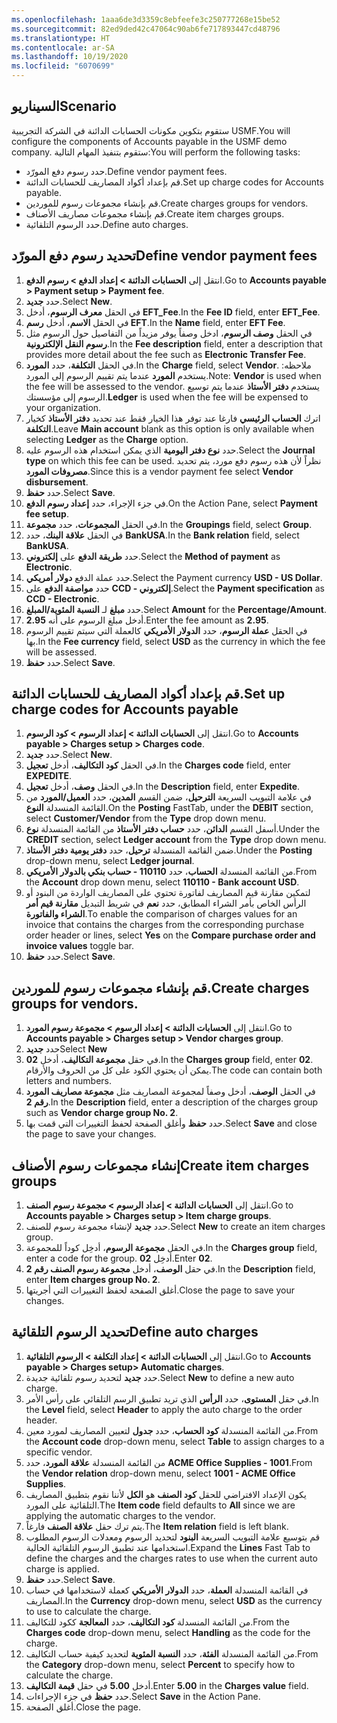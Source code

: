 ```yaml
---
ms.openlocfilehash: 1aaa6de3d3359c8ebfeefe3c250777268e15be52
ms.sourcegitcommit: 82ed9ded42c47064c90ab6fe717893447cd48796
ms.translationtype: HT
ms.contentlocale: ar-SA
ms.lasthandoff: 10/19/2020
ms.locfileid: "6070699"
---
```

## <a name="scenario"></a><span data-ttu-id="9227d-101">السيناريو</span><span class="sxs-lookup"><span data-stu-id="9227d-101">Scenario</span></span>

<span data-ttu-id="9227d-102">ستقوم بتكوين مكونات الحسابات الدائنة في الشركة التجريبية USMF.</span><span class="sxs-lookup"><span data-stu-id="9227d-102">You will configure the components of Accounts payable in the USMF demo company.</span></span> <span data-ttu-id="9227d-103">ستقوم بتنفيذ المهام التالية:</span><span class="sxs-lookup"><span data-stu-id="9227d-103">You will perform the following tasks:</span></span>

- <span data-ttu-id="9227d-104">‏‫حدد رسوم دفع المورّد‬.</span><span class="sxs-lookup"><span data-stu-id="9227d-104">Define vendor payment fees.</span></span>
- <span data-ttu-id="9227d-105">قم بإعداد أكواد المصاريف للحسابات الدائنة.</span><span class="sxs-lookup"><span data-stu-id="9227d-105">Set up charge codes for Accounts payable.</span></span>
- <span data-ttu-id="9227d-106">قم بإنشاء مجموعات رسوم للموردين.</span><span class="sxs-lookup"><span data-stu-id="9227d-106">Create charges groups for vendors.</span></span>
- <span data-ttu-id="9227d-107">قم بإنشاء مجموعات مصاريف الأصناف.</span><span class="sxs-lookup"><span data-stu-id="9227d-107">Create item charges groups.</span></span>
- <span data-ttu-id="9227d-108">حدد الرسوم التلقائية.</span><span class="sxs-lookup"><span data-stu-id="9227d-108">Define auto charges.</span></span>

## <a name="define-vendor-payment-fees"></a><span data-ttu-id="9227d-109">‏‫تحديد رسوم دفع المورّد‬</span><span class="sxs-lookup"><span data-stu-id="9227d-109">Define vendor payment fees</span></span> 

1.  <span data-ttu-id="9227d-110">انتقل إلى **الحسابات الدائنة > إعداد الدفع > رسوم الدفع**.</span><span class="sxs-lookup"><span data-stu-id="9227d-110">Go to **Accounts payable > Payment setup > Payment fee**.</span></span>
2.  <span data-ttu-id="9227d-111">حدد **جديد**.</span><span class="sxs-lookup"><span data-stu-id="9227d-111">Select **New**.</span></span>
3.  <span data-ttu-id="9227d-112">في الحقل **معرف الرسوم**، أدخل **EFT_Fee**.</span><span class="sxs-lookup"><span data-stu-id="9227d-112">In the **Fee ID** field, enter **EFT_Fee**.</span></span>
4.  <span data-ttu-id="9227d-113">في الحقل **الاسم**، أدخل **رسم EFT**.</span><span class="sxs-lookup"><span data-stu-id="9227d-113">In the **Name** field, enter **EFT Fee**.</span></span>
5.  <span data-ttu-id="9227d-114">في الحقل **وصف الرسوم**، ادخل وصفاً يوفر مزيداً من التفاصيل حول الرسوم مثل **رسوم النقل الإلكترونية**.</span><span class="sxs-lookup"><span data-stu-id="9227d-114">In the **Fee description** field, enter a description that provides more detail about the fee such as **Electronic Transfer Fee**.</span></span>
6.  <span data-ttu-id="9227d-115">في الحقل **التكلفة**، حدد **المورد**.</span><span class="sxs-lookup"><span data-stu-id="9227d-115">In the **Charge** field, select **Vendor**.</span></span>
    <span data-ttu-id="9227d-116">ملاحظه: يستخدم **المورد** عندما يتم تقييم الرسوم إلى المورد.</span><span class="sxs-lookup"><span data-stu-id="9227d-116">Note: **Vendor** is used when the fee will be assessed to the vendor.</span></span> <span data-ttu-id="9227d-117">يستخدم **دفتر الأستاذ** عندما يتم توسيع الرسوم إلى مؤسستك.</span><span class="sxs-lookup"><span data-stu-id="9227d-117">**Ledger** is used when the fee will be expensed to your organization.</span></span> 
7.  <span data-ttu-id="9227d-118">اترك **الحساب الرئيسي** فارغا عند توفر هذا الخيار فقط عند تحديد **دفتر الأستاذ** كخيار **التكلفة**.</span><span class="sxs-lookup"><span data-stu-id="9227d-118">Leave **Main account** blank as this option is only available when selecting **Ledger** as the **Charge** option.</span></span>
8.  <span data-ttu-id="9227d-119">حدد **نوع دفتر اليومية** الذي يمكن استخدام هذه الرسوم عليه.</span><span class="sxs-lookup"><span data-stu-id="9227d-119">Select the **Journal type** on which this fee can be used.</span></span> <span data-ttu-id="9227d-120">نظراً لأن هذه رسوم دفع مورد، يتم تحديد **مصروفات المورد**.</span><span class="sxs-lookup"><span data-stu-id="9227d-120">Since this is a vendor payment fee select **Vendor disbursement**.</span></span>
9.  <span data-ttu-id="9227d-121">حدد **حفظ**.</span><span class="sxs-lookup"><span data-stu-id="9227d-121">Select **Save**.</span></span>
10. <span data-ttu-id="9227d-122">في جزء الإجراء، حدد **إعداد رسوم الدفع**.</span><span class="sxs-lookup"><span data-stu-id="9227d-122">On the Action Pane, select **Payment fee setup**.</span></span> 
11. <span data-ttu-id="9227d-123">في الحقل **المجموعات**، حدد **مجموعة**.</span><span class="sxs-lookup"><span data-stu-id="9227d-123">In the **Groupings** field, select **Group**.</span></span>
12. <span data-ttu-id="9227d-124">في الحقل **علاقة البنك**، حدد **BankUSA**.</span><span class="sxs-lookup"><span data-stu-id="9227d-124">In the **Bank relation** field, select **BankUSA**.</span></span>
13. <span data-ttu-id="9227d-125">حدد **طريقة الدفع** على **إلكتروني**.</span><span class="sxs-lookup"><span data-stu-id="9227d-125">Select the **Method of payment** as **Electronic**.</span></span>
14. <span data-ttu-id="9227d-126">حدد عملة الدفع **دولار أمريكي**.</span><span class="sxs-lookup"><span data-stu-id="9227d-126">Select the Payment currency **USD - US Dollar**.</span></span>
14. <span data-ttu-id="9227d-127">حدد **مواصفة الدفع** على **CCD - إلكتروني**.</span><span class="sxs-lookup"><span data-stu-id="9227d-127">Select the **Payment specification** as **CCD - Electronic**.</span></span>
15. <span data-ttu-id="9227d-128">حدد **مبلغ** لـ **النسبة المئوية/المبلغ**.</span><span class="sxs-lookup"><span data-stu-id="9227d-128">Select **Amount** for the **Percentage/Amount**.</span></span>
16. <span data-ttu-id="9227d-129">أدخل مبلغ الرسوم على أنه **2.95**.</span><span class="sxs-lookup"><span data-stu-id="9227d-129">Enter the fee amount as **2.95**.</span></span>
17. <span data-ttu-id="9227d-130">في الحقل **عملة الرسوم**، حدد **الدولار الأمريكي** كالعملة التي سيتم تقييم الرسوم بها.</span><span class="sxs-lookup"><span data-stu-id="9227d-130">In the **Fee currency** field, select **USD** as the currency in which the fee will be assessed.</span></span> 
18. <span data-ttu-id="9227d-131">حدد **حفظ**.</span><span class="sxs-lookup"><span data-stu-id="9227d-131">Select **Save**.</span></span>

## <a name="set-up-charge-codes-for-accounts-payable"></a><span data-ttu-id="9227d-132">قم بإعداد أكواد المصاريف للحسابات الدائنة.</span><span class="sxs-lookup"><span data-stu-id="9227d-132">Set up charge codes for Accounts payable</span></span> 

1.  <span data-ttu-id="9227d-133">انتقل إلى **الحسابات الدائنة > إعداد الرسوم > كود الرسوم**.</span><span class="sxs-lookup"><span data-stu-id="9227d-133">Go to **Accounts payable > Charges setup > Charges code**.</span></span>
2.  <span data-ttu-id="9227d-134">حدد **جديد**.</span><span class="sxs-lookup"><span data-stu-id="9227d-134">Select **New**.</span></span> 
3. <span data-ttu-id="9227d-135">في الحقل **كود التكاليف**، أدخل **تعجيل**.</span><span class="sxs-lookup"><span data-stu-id="9227d-135">In the **Charges code** field, enter **EXPEDITE**.</span></span>
3.  <span data-ttu-id="9227d-136">في الحقل **وصف**، أدخل **تعجيل**.</span><span class="sxs-lookup"><span data-stu-id="9227d-136">In the **Description** field, enter  **Expedite**.</span></span>
4.  <span data-ttu-id="9227d-137">في علامة التبويب السريعة **الترحيل**، ضمن القسم **المدين**، حدد **العميل/المورد** من القائمة المنسدلة **النوع**.</span><span class="sxs-lookup"><span data-stu-id="9227d-137">On the **Posting** FastTab, under the **DEBIT** section, select **Customer/Vendor** from the **Type** drop down menu.</span></span>
5.  <span data-ttu-id="9227d-138">أسفل القسم **الدائن**، حدد **حساب دفتر الأستاذ** من القائمة المنسدلة **نوع**.</span><span class="sxs-lookup"><span data-stu-id="9227d-138">Under the **CREDIT** section, select **Ledger account** from the **Type** drop down menu.</span></span>
6.  <span data-ttu-id="9227d-139">ضمن القائمة المنسدلة **ترحيل**، حدد **دفتر يومية دفتر الأستاذ**.</span><span class="sxs-lookup"><span data-stu-id="9227d-139">Under the **Posting** drop-down menu, select **Ledger journal**.</span></span>
7.  <span data-ttu-id="9227d-140">من القائمة المنسدلة **الحساب**، حدد **110110 - حساب بنكي بالدولار الأمريكي**.</span><span class="sxs-lookup"><span data-stu-id="9227d-140">From the **Account** drop down menu, select **110110 - Bank account USD**.</span></span>
8.  <span data-ttu-id="9227d-141">لتمكين مقارنة قيم المصاريف لفاتورة تحتوي على المصاريف الواردة من البنود أو الرأس الخاص بأمر الشراء المطابق، حدد **نعم** في شريط التبديل **مقارنة قيم أمر الشراء والفاتورة**.</span><span class="sxs-lookup"><span data-stu-id="9227d-141">To enable the comparison of charges values for an invoice that contains the charges from the corresponding purchase order header or lines, select **Yes** on the **Compare purchase order and invoice values** toggle bar.</span></span>
9.  <span data-ttu-id="9227d-142">حدد **حفظ**.</span><span class="sxs-lookup"><span data-stu-id="9227d-142">Select **Save**.</span></span>

## <a name="create-charges-groups-for-vendors"></a><span data-ttu-id="9227d-143">قم بإنشاء مجموعات رسوم للموردين.</span><span class="sxs-lookup"><span data-stu-id="9227d-143">Create charges groups for vendors.</span></span> 

1.  <span data-ttu-id="9227d-144">انتقل إلى **الحسابات الدائنة > إعداد الرسوم > مجموعة رسوم المورد**.</span><span class="sxs-lookup"><span data-stu-id="9227d-144">Go to **Accounts payable > Charges setup > Vendor charges group**.</span></span>
2.  <span data-ttu-id="9227d-145">حدد **جديد**</span><span class="sxs-lookup"><span data-stu-id="9227d-145">Select **New**</span></span>
3. <span data-ttu-id="9227d-146">في حقل **مجموعة التكاليف**، أدخل **02**.</span><span class="sxs-lookup"><span data-stu-id="9227d-146">In the **Charges group** field, enter **02**.</span></span> <span data-ttu-id="9227d-147">يمكن أن يحتوي الكود على كل من الحروف والأرقام.</span><span class="sxs-lookup"><span data-stu-id="9227d-147">The code can contain both letters and numbers.</span></span>
3.  <span data-ttu-id="9227d-148">في الحقل **الوصف**، أدخل وصفاً لمجموعة المصاريف مثل **مجموعة مصاريف المورد رقم 2**.</span><span class="sxs-lookup"><span data-stu-id="9227d-148">In the **Description** field, enter a description of the charges group such as **Vendor charge group No. 2**.</span></span>
4.  <span data-ttu-id="9227d-149">حدد **حفظ** وأغلق الصفحة لحفظ التغييرات التي قمت بها.</span><span class="sxs-lookup"><span data-stu-id="9227d-149">Select **Save** and close the page to save your changes.</span></span>

## <a name="create-item-charges-groups"></a><span data-ttu-id="9227d-150">إنشاء مجموعات رسوم الأصناف</span><span class="sxs-lookup"><span data-stu-id="9227d-150">Create item charges groups</span></span> 

1.  <span data-ttu-id="9227d-151">انتقل إلى **الحسابات الدائنة > إعداد الرسوم > مجموعة رسوم الصنف**.</span><span class="sxs-lookup"><span data-stu-id="9227d-151">Go to **Accounts payable > Charges setup > Item charge groups**.</span></span>
2.  <span data-ttu-id="9227d-152">حدد **جديد** لإنشاء مجموعة رسوم للصنف.</span><span class="sxs-lookup"><span data-stu-id="9227d-152">Select **New** to create an item charges group.</span></span>
3.  <span data-ttu-id="9227d-153">في الحقل **مجموعة الرسوم**، أدخِل كوداً للمجموعة.</span><span class="sxs-lookup"><span data-stu-id="9227d-153">In the **Charges group** field, enter a code for the group.</span></span> <span data-ttu-id="9227d-154">أدخِل **02**.</span><span class="sxs-lookup"><span data-stu-id="9227d-154">Enter **02**.</span></span>
4.  <span data-ttu-id="9227d-155">في حقل **الوصف**، أدخل  **مجموعة رسوم الصنف رقم 2**.</span><span class="sxs-lookup"><span data-stu-id="9227d-155">In the **Description** field, enter **Item charges group No. 2**.</span></span>
5.  <span data-ttu-id="9227d-156">أغلق الصفحة لحفظ التغييرات التي أجريتها.</span><span class="sxs-lookup"><span data-stu-id="9227d-156">Close the page to save your changes.</span></span>

## <a name="define-auto-charges"></a><span data-ttu-id="9227d-157">تحديد الرسوم التلقائية</span><span class="sxs-lookup"><span data-stu-id="9227d-157">Define auto charges</span></span> 

1. <span data-ttu-id="9227d-158">انتقل إلى **الحسابات الدائنة > إعداد التكلفة > الرسوم التلقائية**.</span><span class="sxs-lookup"><span data-stu-id="9227d-158">Go to **Accounts payable > Charges setup> Automatic charges**.</span></span>
2. <span data-ttu-id="9227d-159">حدد **جديد** لتحديد رسوم تلقائية جديدة.</span><span class="sxs-lookup"><span data-stu-id="9227d-159">Select **New** to define a new auto charge.</span></span>
3. <span data-ttu-id="9227d-160">في حقل **المستوى**، حدد **الرأس** الذي تريد تطبيق الرسم التلقائي على رأس الأمر.</span><span class="sxs-lookup"><span data-stu-id="9227d-160">In the **Level** field, select **Header** to apply the auto charge to the order header.</span></span> 
4. <span data-ttu-id="9227d-161">من القائمة المنسدلة **كود الحساب**، حدد **جدول** لتعيين المصاريف لمورد معين.</span><span class="sxs-lookup"><span data-stu-id="9227d-161">From the **Account code** drop-down menu, select **Table** to assign charges to a specific vendor.</span></span>
5. <span data-ttu-id="9227d-162">من القائمة المنسدلة **علاقة المورد**، حدد **ACME Office Supplies - 1001**.</span><span class="sxs-lookup"><span data-stu-id="9227d-162">From the **Vendor relation** drop-down menu, select **1001 - ACME Office Supplies**.</span></span>
6. <span data-ttu-id="9227d-163">يكون الإعداد الافتراضي للحقل **كود الصنف** هو **الكل** لأننا نقوم بتطبيق المصاريف التلقائية على المورد.</span><span class="sxs-lookup"><span data-stu-id="9227d-163">The **Item code** field defaults to **All** since we are applying the automatic charges to the vendor.</span></span> 
7. <span data-ttu-id="9227d-164">يتم ترك حقل **علاقة الصنف** فارغاً.</span><span class="sxs-lookup"><span data-stu-id="9227d-164">The **Item relation** field is left blank.</span></span>
8. <span data-ttu-id="9227d-165">قم بتوسيع علامة التبويب السريعة **البنود** لتحديد الرسوم ومعدلات الرسوم المطلوب استخدامها عند تطبيق الرسوم التلقائية الحالية.</span><span class="sxs-lookup"><span data-stu-id="9227d-165">Expand the **Lines** Fast Tab to define the charges and the charges rates to use when the current auto charge is applied.</span></span>
9. <span data-ttu-id="9227d-166">حدد **حفظ**.</span><span class="sxs-lookup"><span data-stu-id="9227d-166">Select **Save**.</span></span> 
10. <span data-ttu-id="9227d-167">في القائمة المنسدلة **العملة**، حدد **الدولار الأمريكي** كعملة لاستخدامها في حساب المصاريف.</span><span class="sxs-lookup"><span data-stu-id="9227d-167">In the **Currency** drop-down menu, select **USD** as the currency to use to calculate the charge.</span></span>
11. <span data-ttu-id="9227d-168">من القائمة المنسدلة **كود التكاليف**، حدد **المعالجة** ككود للتكاليف.</span><span class="sxs-lookup"><span data-stu-id="9227d-168">From the **Charges code** drop-down menu, select **Handling** as the code for the charge.</span></span>
12. <span data-ttu-id="9227d-169">من القائمة المنسدلة **الفئة**، حدد **النسبة المئوية** لتحديد كيفية حساب التكاليف.</span><span class="sxs-lookup"><span data-stu-id="9227d-169">From the **Category** drop-down menu, select **Percent** to specify how to calculate the charge.</span></span>
13. <span data-ttu-id="9227d-170">أدخل **5.00** في حقل **قيمة التكاليف**.</span><span class="sxs-lookup"><span data-stu-id="9227d-170">Enter **5.00** in the **Charges value** field.</span></span>
14. <span data-ttu-id="9227d-171">حدد **حفظ** في جزء الإجراءات.</span><span class="sxs-lookup"><span data-stu-id="9227d-171">Select **Save** in the Action Pane.</span></span>
15. <span data-ttu-id="9227d-172">أغلق الصفحة.</span><span class="sxs-lookup"><span data-stu-id="9227d-172">Close the page.</span></span>


